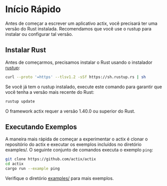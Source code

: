 # Início Rápido

Antes de começar a escrever um aplicativo actix, você precisará ter uma versão do Rust instalada.
Recomendamos que você use o rustup para instalar ou configurar tal versão.

## Instalar Rust

Antes de começarmos, precisamos instalar o Rust usando o instalador [rustup](https://rustup.rs/):

```bash
curl --proto '=https' --tlsv1.2 -sSf https://sh.rustup.rs | sh
```

Se você já tem o rustup instalado, execute este comando para garantir que você tenha a versão mais recente do Rust:

```bash
rustup update
```

O framework actix requer a versão 1.40.0 ou superior do Rust.

## Executando Exemplos

A maneira mais rápida de começar a experimentar o actix é clonar o repositório do actix e executar os exemplos incluídos no diretório examples/. O seguinte conjunto de comandos executa o exemplo `ping`:

```bash
git clone https://github.com/actix/actix
cd actix
cargo run --example ping
```

Verifique o diretório [examples/](https://github.com/actix/actix/tree/master/actix/examples) para mais exemplos.
